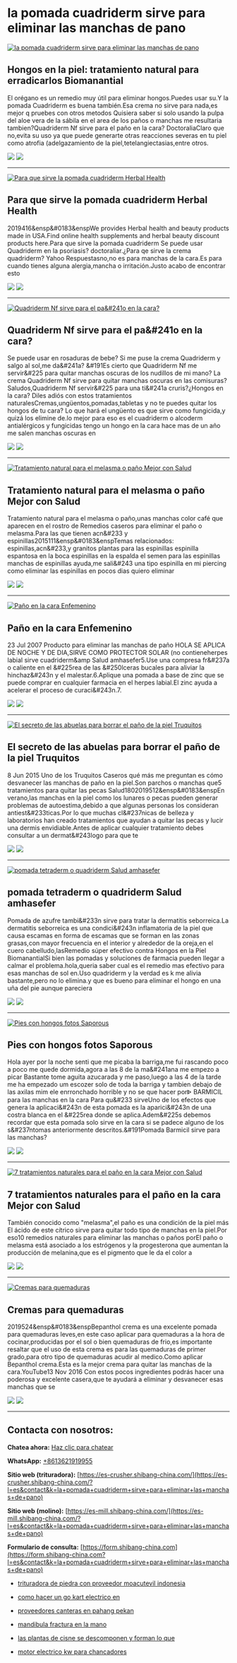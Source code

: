 # la pomada cuadriderm sirve para eliminar las manchas de pano

<a href="https://swt.shibang-china.com/?l=es&img&k=la+pomada+cuadriderm+sirve+para+eliminar+las+manchas+de+pano" target="_blank">![la pomada cuadriderm sirve para eliminar las manchas de pano](http://static.shibang-china.com/all-800x300/557.jpg)</a>

## Hongos en la piel: tratamiento natural para erradicarlos Biomanantial
El orégano es un remedio muy útil para eliminar hongos.Puedes usar su.Y la pomada Cuadriderm es buena también.Esa crema no sirve para nada,es mejor q pruebes con otros metodos Quisiera saber si solo usando la pulpa del aloe vera de la sábila en el area de los paños o manchas me resultaria tambien?Quadriderm Nf sirve para el paño en la cara? DoctoraliaClaro que no,evita su uso ya que puede generarte otras reacciones severas en tu piel como atrofia (adelgazamiento de la piel,tetelangiectasias,entre otros.


<a href="https://whatsapp.shibangsoft.com/WhatsApp.php" target="_blank" title="WhatsApp">![](http://static.shibang-china.com/icon/whatsapp.png)</a> <a href="https://swt.shibang-china.com/?l=es&icon&k=la+pomada+cuadriderm+sirve+para+eliminar+las+manchas+de+pano" target="_blank">![](http://static.shibang-china.com/icon/chat-es.png)</a>

---

<a href="https://swt.shibang-china.com/?l=es&img&k=la+pomada+cuadriderm+sirve+para+eliminar+las+manchas+de+pano" target="_blank">![Para que sirve la pomada cuadriderm Herbal Health](http://static.shibang-china.com/all-800x300/1375.jpg)</a>

## Para que sirve la pomada cuadriderm Herbal Health
2019416&ensp&#0183&enspWe provides Herbal health and beauty products made in USA.Find online health supplements and herbal beauty discount products here.Para que sirve la pomada cuadriderm Se puede usar Quadriderm en la psoriasis? doctoraliar.¿Para qe sirve la crema quadriderm? Yahoo Respuestasno,no es para manchas de la cara.Es para cuando tienes alguna alergia,mancha o irritación.Justo acabo de encontrar esto


<a href="https://whatsapp.shibangsoft.com/WhatsApp.php" target="_blank" title="WhatsApp">![](http://static.shibang-china.com/icon/whatsapp.png)</a> <a href="https://swt.shibang-china.com/?l=es&icon&k=la+pomada+cuadriderm+sirve+para+eliminar+las+manchas+de+pano" target="_blank">![](http://static.shibang-china.com/icon/chat-es.png)</a>

---

<a href="https://swt.shibang-china.com/?l=es&img&k=la+pomada+cuadriderm+sirve+para+eliminar+las+manchas+de+pano" target="_blank">![Quadriderm Nf sirve para el pa&#241o en la cara?](http://static.shibang-china.com/all-800x300/1198.jpg)</a>

## Quadriderm Nf sirve para el pa&#241o en la cara?
Se puede usar en rosaduras de bebe? Si me puse la crema Quadriderm y salgo al sol,me da&#241a? &#191Es cierto que Quadriderm Nf me servir&#225 para quitar manchas oscuras de los nudillos de mi mano? La crema Quadriderm Nf sirve para quitar manchas oscuras en las comisuras? Saludos,Quadriderm Nf servir&#225 para una ti&#241a cruris?¿Hongos en la cara? Diles adiós con estos tratamientos naturalesCremas,ungüentos,pomadas,tabletas y no te puedes quitar los hongos de tu cara? Lo que hará el ungüento es que sirve como fungicida,y quizá los elimine de.lo mejor para eso es el cuadriderm o alcoderm antialérgicos y fungicidas tengo un hongo en la cara hace mas de un año me salen manchas oscuras en


<a href="https://whatsapp.shibangsoft.com/WhatsApp.php" target="_blank" title="WhatsApp">![](http://static.shibang-china.com/icon/whatsapp.png)</a> <a href="https://swt.shibang-china.com/?l=es&icon&k=la+pomada+cuadriderm+sirve+para+eliminar+las+manchas+de+pano" target="_blank">![](http://static.shibang-china.com/icon/chat-es.png)</a>

---

<a href="https://swt.shibang-china.com/?l=es&img&k=la+pomada+cuadriderm+sirve+para+eliminar+las+manchas+de+pano" target="_blank">![Tratamiento natural para el melasma o paño Mejor con Salud](http://static.shibang-china.com/all-800x300/436.jpg)</a>

## Tratamiento natural para el melasma o paño Mejor con Salud
Tratamiento natural para el melasma o paño,unas manchas color café que aparecen en el rostro de Remedios caseros para eliminar el paño o melasma.Para las que tienen acn&#233 y espinillas2015111&ensp&#0183&enspTemas relacionados: espinillas,acn&#233,y granitos plantas para las espinillas espinilla espantosa en la boca espinillas en la espalda el semen para las espinillas manchas de espinillas ayuda,me sali&#243 una tipo espinilla en mi piercing como eliminar las espinillas en pocos dias quiero eliminar


<a href="https://whatsapp.shibangsoft.com/WhatsApp.php" target="_blank" title="WhatsApp">![](http://static.shibang-china.com/icon/whatsapp.png)</a> <a href="https://swt.shibang-china.com/?l=es&icon&k=la+pomada+cuadriderm+sirve+para+eliminar+las+manchas+de+pano" target="_blank">![](http://static.shibang-china.com/icon/chat-es.png)</a>

---

<a href="https://swt.shibang-china.com/?l=es&img&k=la+pomada+cuadriderm+sirve+para+eliminar+las+manchas+de+pano" target="_blank">![Paño en la cara Enfemenino](http://static.shibang-china.com/all-800x300/1023.jpg)</a>

## Paño en la cara Enfemenino
23 Jul 2007 Producto para eliminar las manchas de paño HOLA SE APLICA DE NOCHE Y DE DIA,SIRVE COMO PROTECTOR SOLAR (no contieneherpes labial sirve cuadriderm&amp Salud amhasefer5.Use una compresa fr&#237a o caliente en el &#225rea de las &#250lceras bucales para aliviar la hinchaz&#243n y el malestar.6.Aplique una pomada a base de zinc que se puede comprar en cualquier farmacia en el herpes labial.El zinc ayuda a acelerar el proceso de curaci&#243n.7.


<a href="https://whatsapp.shibangsoft.com/WhatsApp.php" target="_blank" title="WhatsApp">![](http://static.shibang-china.com/icon/whatsapp.png)</a> <a href="https://swt.shibang-china.com/?l=es&icon&k=la+pomada+cuadriderm+sirve+para+eliminar+las+manchas+de+pano" target="_blank">![](http://static.shibang-china.com/icon/chat-es.png)</a>

---

<a href="https://swt.shibang-china.com/?l=es&img&k=la+pomada+cuadriderm+sirve+para+eliminar+las+manchas+de+pano" target="_blank">![El secreto de las abuelas para borrar el paño de la piel Truquitos](http://static.shibang-china.com/all-800x300/835.jpg)</a>

## El secreto de las abuelas para borrar el paño de la piel Truquitos
8 Jun 2015 Uno de los Truquitos Caseros qué más me preguntan es cómo desvanecer las manchas de paño en la piel.Son parchos o manchas que5 tratamientos para quitar las pecas Salud1802019512&ensp&#0183&enspEn verano,las manchas en la piel como los lunares o pecas pueden generar problemas de autoestima,debido a que algunas personas los consideran antiest&#233ticas.Por lo que muchas cl&#237nicas de belleza y laboratorios han creado tratamientos que ayudan a quitar las pecas y lucir una dermis envidiable.Antes de aplicar cualquier tratamiento debes consultar a un dermat&#243logo para que te


<a href="https://whatsapp.shibangsoft.com/WhatsApp.php" target="_blank" title="WhatsApp">![](http://static.shibang-china.com/icon/whatsapp.png)</a> <a href="https://swt.shibang-china.com/?l=es&icon&k=la+pomada+cuadriderm+sirve+para+eliminar+las+manchas+de+pano" target="_blank">![](http://static.shibang-china.com/icon/chat-es.png)</a>

---

<a href="https://swt.shibang-china.com/?l=es&img&k=la+pomada+cuadriderm+sirve+para+eliminar+las+manchas+de+pano" target="_blank">![pomada tetraderm o quadriderm Salud amhasefer](http://static.shibang-china.com/all-800x300/1317.jpg)</a>

## pomada tetraderm o quadriderm Salud amhasefer
Pomada de azufre tambi&#233n sirve para tratar la dermatitis seborreica.La dermatitis seborreica es una condici&#243n inflamatoria de la piel que causa escamas en forma de escamas que se forman en las zonas grasas,con mayor frecuencia en el interior y alrededor de la oreja,en el cuero cabelludo,lasRemedio súper efectivo contra Hongos en la Piel BiomanantialSi bien las pomadas y soluciones de farmacia pueden llegar a calmar el problema.hola,queria saber cual es el remedio mas efectivo para esas manchas de sol en.Uso quadriderm y la verdad es k me alivia bastante,pero no lo elimina.y que es bueno para eliminar el hongo en una uña del pie aunque pareciera


<a href="https://whatsapp.shibangsoft.com/WhatsApp.php" target="_blank" title="WhatsApp">![](http://static.shibang-china.com/icon/whatsapp.png)</a> <a href="https://swt.shibang-china.com/?l=es&icon&k=la+pomada+cuadriderm+sirve+para+eliminar+las+manchas+de+pano" target="_blank">![](http://static.shibang-china.com/icon/chat-es.png)</a>

---

<a href="https://swt.shibang-china.com/?l=es&img&k=la+pomada+cuadriderm+sirve+para+eliminar+las+manchas+de+pano" target="_blank">![Pies con hongos fotos Saporous](http://static.shibang-china.com/all-800x300/1439.jpg)</a>

## Pies con hongos fotos Saporous
Hola ayer por la noche senti que me picaba la barriga,me fui rascando poco a poco me quede dormida,agora a las 8 de la ma&#241ana me empezo a picar Bastante tome aguita azucarada y me paso,luego a las 4 de la tarde me ha empezado um escozer solo de toda la barriga y tambien debajo de las axilas mim ele enrronchado horrible y no se que hacer porᐈ BARMICIL para las manchas en la cara Para qu&#233 sirveUno de los efectos que genera la aplicaci&#243n de esta pomada es la aparici&#243n de una costra blanca en el &#225rea donde se aplica.Adem&#225s debemos recordar que esta pomada solo sirve en la cara si se padece alguno de los s&#237ntomas anteriormente descritos.&#191Pomada Barmicil sirve para las manchas?


<a href="https://whatsapp.shibangsoft.com/WhatsApp.php" target="_blank" title="WhatsApp">![](http://static.shibang-china.com/icon/whatsapp.png)</a> <a href="https://swt.shibang-china.com/?l=es&icon&k=la+pomada+cuadriderm+sirve+para+eliminar+las+manchas+de+pano" target="_blank">![](http://static.shibang-china.com/icon/chat-es.png)</a>

---

<a href="https://swt.shibang-china.com/?l=es&img&k=la+pomada+cuadriderm+sirve+para+eliminar+las+manchas+de+pano" target="_blank">![7 tratamientos naturales para el paño en la cara Mejor con Salud](http://static.shibang-china.com/all-800x300/1301.jpg)</a>

## 7 tratamientos naturales para el paño en la cara Mejor con Salud
También conocido como "melasma",el paño es una condición de la piel más El ácido de este cítrico sirve para quitar todo tipo de manchas en la piel.Por eso10 remedios naturales para eliminar las manchas o paños porEl paño o melasma está asociado a los estrógenos y la progesterona que aumentan la producción de melanina,que es el pigmento que le da el color a


<a href="https://whatsapp.shibangsoft.com/WhatsApp.php" target="_blank" title="WhatsApp">![](http://static.shibang-china.com/icon/whatsapp.png)</a> <a href="https://swt.shibang-china.com/?l=es&icon&k=la+pomada+cuadriderm+sirve+para+eliminar+las+manchas+de+pano" target="_blank">![](http://static.shibang-china.com/icon/chat-es.png)</a>

---

<a href="https://swt.shibang-china.com/?l=es&img&k=la+pomada+cuadriderm+sirve+para+eliminar+las+manchas+de+pano" target="_blank">![Cremas para quemaduras](http://static.shibang-china.com/all-800x300/1465.jpg)</a>

## Cremas para quemaduras
2019524&ensp&#0183&enspBepanthol crema es una excelente pomada para quemaduras leves,en este caso aplicar para quemaduras a la hora de cocinar,producidas por el sol o bien quemaduras de frio,es importante resaltar que el uso de esta crema es para las quemaduras de primer grado,para otro tipo de quemaduras acudir al medico.Como aplicar Bepanthol crema.Esta es la mejor crema para quitar las manchas de la cara.YouTube13 Nov 2016 Con estos pocos ingredientes podrás hacer una poderosa y excelente casera,que te ayudará a eliminar y desvanecer esas manchas que se


<a href="https://whatsapp.shibangsoft.com/WhatsApp.php" target="_blank" title="WhatsApp">![](http://static.shibang-china.com/icon/whatsapp.png)</a> <a href="https://swt.shibang-china.com/?l=es&icon&k=la+pomada+cuadriderm+sirve+para+eliminar+las+manchas+de+pano" target="_blank">![](http://static.shibang-china.com/icon/chat-es.png)</a>

---
## Contacta con nosotros:

**Chatea ahora:** [Haz clic para chatear](https://swt.shibang-china.com?l=es&contact&k=la+pomada+cuadriderm+sirve+para+eliminar+las+manchas+de+pano)

**WhatsApp:**  [+8613621919955](https://whatsapp.shibangsoft.com/WhatsApp.php)

**Sitio web (trituradora):** [https://es-crusher.shibang-china.com/](https://es-crusher.shibang-china.com/?l=es&contact&k=la+pomada+cuadriderm+sirve+para+eliminar+las+manchas+de+pano)

**Sitio web (molino):** [https://es-mill.shibang-china.com/](https://es-mill.shibang-china.com/?l=es&contact&k=la+pomada+cuadriderm+sirve+para+eliminar+las+manchas+de+pano)

**Formulario de consulta:** [https://form.shibang-china.com](https://form.shibang-china.com?l=es&contact&k=la+pomada+cuadriderm+sirve+para+eliminar+las+manchas+de+pano)

* [trituradora de piedra con proveedor moacutevil indonesia](../76/trituradora%20de%20piedra%20con%20proveedor%20moacutevil%20indonesia.md)

* [como hacer un go kart electrico en](../80/como%20hacer%20un%20go%20kart%20electrico%20en.md)

* [proveedores canteras en pahang pekan](../76/proveedores%20canteras%20en%20pahang%20pekan.md)

* [mandibula fractura en la mano](../71/mandibula%20fractura%20en%20la%20mano.md)

* [las plantas de cisne se descomponen y forman lo que](../79/las%20plantas%20de%20cisne%20se%20descomponen%20y%20forman%20lo%20que.md)

* [motor electrico kw para chancadores](../72/motor%20electrico%20kw%20para%20chancadores.md)